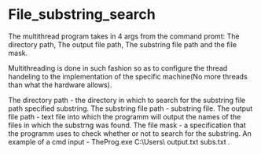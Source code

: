 # File_substring_search
The multithread program takes in 4 args from the command promt: The directory path, The output file path, The substring file path and the file mask. 

Multithreading is done in such fashion so as to configure the thread handeling to the implementation of the specific machine(No more threads than what the hardware allows).

The directory path - the directory in which to search for the substring file path specified substring.
The substring file path - substring file.
The output file path - text file into which the programm will output the names of the files in which the substrng was found.
The file mask - a specification that the programm uses to check whether or not to search for the substring.
An example of a cmd input - TheProg.exe C:\Users\ output.txt subs.txt *.*
